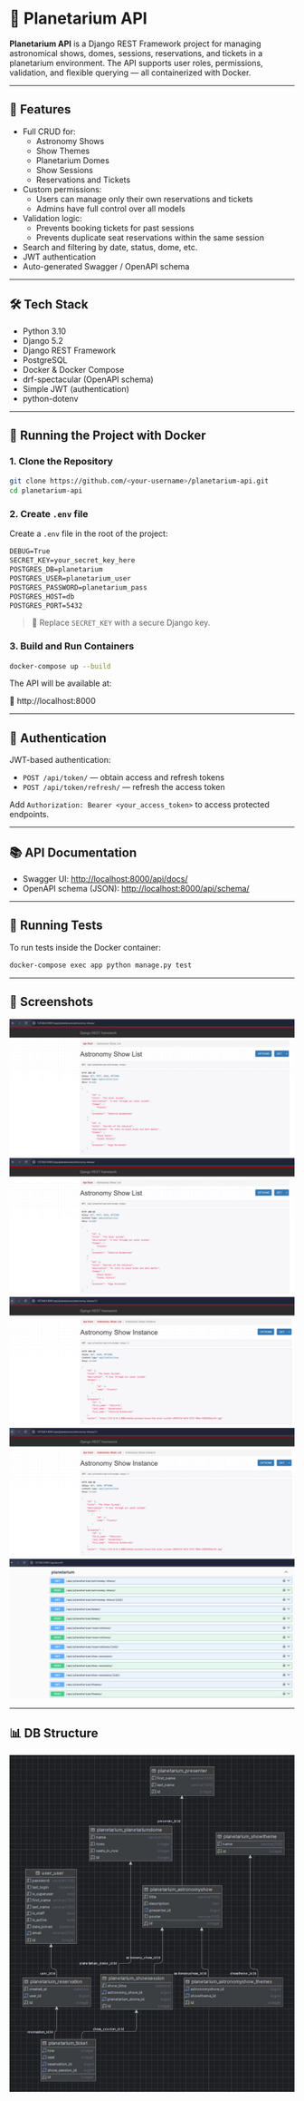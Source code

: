 # 🌌 Planetarium API

**Planetarium API** is a Django REST Framework project for managing astronomical shows, domes, sessions, reservations, and tickets in a planetarium environment. The API supports user roles, permissions, validation, and flexible querying — all containerized with Docker.

---

## 🚀 Features

- Full CRUD for:
  - Astronomy Shows
  - Show Themes
  - Planetarium Domes
  - Show Sessions
  - Reservations and Tickets
- Custom permissions:
  - Users can manage only their own reservations and tickets
  - Admins have full control over all models
- Validation logic:
  - Prevents booking tickets for past sessions
  - Prevents duplicate seat reservations within the same session
- Search and filtering by date, status, dome, etc.
- JWT authentication
- Auto-generated Swagger / OpenAPI schema

---

## 🛠️ Tech Stack

- Python 3.10
- Django 5.2
- Django REST Framework
- PostgreSQL
- Docker & Docker Compose
- drf-spectacular (OpenAPI schema)
- Simple JWT (authentication)
- python-dotenv

---

## 🐳 Running the Project with Docker

### 1. Clone the Repository

```bash
git clone https://github.com/<your-username>/planetarium-api.git
cd planetarium-api
```

### 2. Create `.env` file

Create a `.env` file in the root of the project:

```
DEBUG=True
SECRET_KEY=your_secret_key_here
POSTGRES_DB=planetarium
POSTGRES_USER=planetarium_user
POSTGRES_PASSWORD=planetarium_pass
POSTGRES_HOST=db
POSTGRES_PORT=5432
```

> 🔑 Replace `SECRET_KEY` with a secure Django key.

### 3. Build and Run Containers

```bash
docker-compose up --build
```

The API will be available at:

📍 http://localhost:8000

---

## 🔐 Authentication

JWT-based authentication:

- `POST /api/token/` — obtain access and refresh tokens
- `POST /api/token/refresh/` — refresh the access token

Add `Authorization: Bearer <your_access_token>` to access protected endpoints.

---

## 📚 API Documentation

- Swagger UI: [http://localhost:8000/api/docs/](http://localhost:8000/api/docs/)
- OpenAPI schema (JSON): [http://localhost:8000/api/schema/](http://localhost:8000/api/schema/)

---

## 🧪 Running Tests

To run tests inside the Docker container:

```bash
docker-compose exec app python manage.py test
```

---

## 📸 Screenshots

![Api Root](screenshots/astronomy_show_list.jpg)
![Astronomy show list view](screenshots/astronomy_show_list.jpg)
![Astronomy show detail view](screenshots/astronomy_show_detail.jpg)
![Show theme list view](screenshots/astronomy_show_detail.jpg)
![Swagger UI](screenshots/endpoints.jpg)

---

## 📊 DB Structure

![DB](screenshots/db_diagram.jpg)
